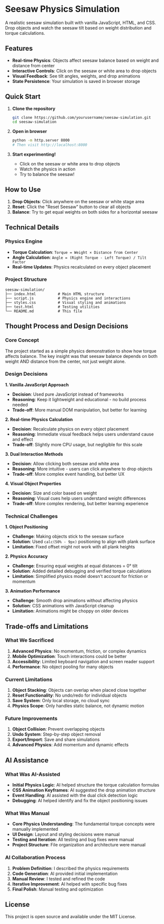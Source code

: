 # Seesaw Physics Simulation

A realistic seesaw simulation built with vanilla JavaScript, HTML, and CSS. Drop objects and watch the seesaw tilt based on weight distribution and torque calculations.

## Features

- **Real-time Physics**: Objects affect seesaw balance based on weight and distance from center
- **Interactive Controls**: Click on the seesaw or white area to drop objects
- **Visual Feedback**: See tilt angles, weights, and drop animations
- **State Persistence**: Your simulation is saved in browser storage

## Quick Start

1. **Clone the repository**
   ```bash
   git clone https://github.com/yourusername/seesaw-simulation.git
   cd seesaw-simulation
   ```

2. **Open in browser**
   ```bash
   python -m http.server 8000
   # Then visit http://localhost:8000
   ```

3. **Start experimenting!**
   - Click on the seesaw or white area to drop objects
   - Watch the physics in action
   - Try to balance the seesaw!

## How to Use

1. **Drop Objects**: Click anywhere on the seesaw or white stage area
2. **Reset**: Click the "Reset Seesaw" button to clear all objects
3. **Balance**: Try to get equal weights on both sides for a horizontal seesaw

## Technical Details

### Physics Engine
- **Torque Calculation**: `Torque = Weight × Distance from Center`
- **Angle Calculation**: `Angle = (Right Torque - Left Torque) / Tilt Factor`
- **Real-time Updates**: Physics recalculated on every object placement

### Project Structure
```
seesaw-simulation/
├── index.html          # Main HTML structure
├── script.js           # Physics engine and interactions
├── styles.css          # Visual styling and animations
├── test.html           # Testing utilities
└── README.md           # This file
```

## Thought Process and Design Decisions

### Core Concept
The project started as a simple physics demonstration to show how torque affects balance. The key insight was that seesaw balance depends on both weight AND distance from the center, not just weight alone.

### Design Decisions

**1. Vanilla JavaScript Approach**
- **Decision**: Used pure JavaScript instead of frameworks
- **Reasoning**: Keep it lightweight and educational - no build process needed
- **Trade-off**: More manual DOM manipulation, but better for learning

**2. Real-time Physics Calculation**
- **Decision**: Recalculate physics on every object placement
- **Reasoning**: Immediate visual feedback helps users understand cause and effect
- **Trade-off**: Slightly more CPU usage, but negligible for this scale

**3. Dual Interaction Methods**
- **Decision**: Allow clicking both seesaw and white area
- **Reasoning**: More intuitive - users can click anywhere to drop objects
- **Trade-off**: More complex event handling, but better UX

**4. Visual Object Properties**
- **Decision**: Size and color based on weight
- **Reasoning**: Visual cues help users understand weight differences
- **Trade-off**: More complex rendering, but better learning experience

### Technical Challenges

**1. Object Positioning**
- **Challenge**: Making objects stick to the seesaw surface
- **Solution**: Used `calc(50% - 9px)` positioning to align with plank surface
- **Limitation**: Fixed offset might not work with all plank heights

**2. Physics Accuracy**
- **Challenge**: Ensuring equal weights at equal distances = 0° tilt
- **Solution**: Added detailed debugging and verified torque calculations
- **Limitation**: Simplified physics model doesn't account for friction or momentum

**3. Animation Performance**
- **Challenge**: Smooth drop animations without affecting physics
- **Solution**: CSS animations with JavaScript cleanup
- **Limitation**: Animations might be choppy on older devices

## Trade-offs and Limitations

### What We Sacrificed
1. **Advanced Physics**: No momentum, friction, or complex dynamics
2. **Mobile Optimization**: Touch interactions could be better
3. **Accessibility**: Limited keyboard navigation and screen reader support
4. **Performance**: No object pooling for many objects

### Current Limitations
1. **Object Stacking**: Objects can overlap when placed close together
2. **Reset Functionality**: No undo/redo for individual objects
3. **Save System**: Only local storage, no cloud sync
4. **Physics Scope**: Only handles static balance, not dynamic motion

### Future Improvements
1. **Object Collision**: Prevent overlapping objects
2. **Undo System**: Step-by-step object removal
3. **Export/Import**: Save and share simulations
4. **Advanced Physics**: Add momentum and dynamic effects

## AI Assistance

### What Was AI-Assisted
- **Initial Physics Logic**: AI helped structure the torque calculation formulas
- **CSS Animation Keyframes**: AI suggested the drop animation structure
- **Event Handling**: AI assisted with the dual click detection logic
- **Debugging**: AI helped identify and fix the object positioning issues

### What Was Manual
- **Core Physics Understanding**: The fundamental torque concepts were manually implemented
- **UI Design**: Layout and styling decisions were manual
- **Testing and Iteration**: All testing and bug fixes were manual
- **Project Structure**: File organization and architecture were manual

### AI Collaboration Process
1. **Problem Definition**: I described the physics requirements
2. **Code Generation**: AI provided initial implementation
3. **Manual Review**: I tested and refined the code
4. **Iterative Improvement**: AI helped with specific bug fixes
5. **Final Polish**: Manual testing and optimization

## License

This project is open source and available under the MIT License.
